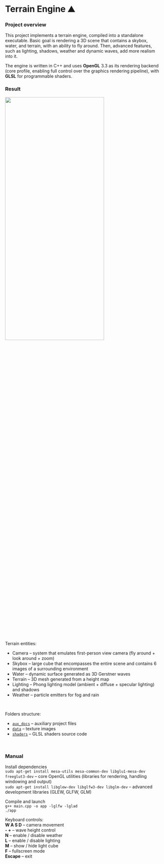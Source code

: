 <!-- markdownlint-disable MD033 MD001 MD045 -->

# Terrain Engine ⛰️

### Project overview

This project implements a terrain engine, compiled into a standalone executable. Basic goal is rendering a 3D scene that contains a skybox, water, and terrain, with an ability to fly around. Then, advanced features, such as lighting, shadows, weather and dynamic waves, add more realism into it.

The engine is written in C++ and uses __OpenGL__ 3.3 as its rendering backend (core profile, enabling full control over the graphics rendering pipeline), with __GLSL__ for programmable shaders.

### Result

<img src="aux_docs/result.png" width="80%" height="45%">

<br />

Terrain entities:

- Camera – system that emulates first-person view camera (fly around + look around + zoom)
- Skybox – large cube that encompasses the entire scene and contains 6 images of a surrounding environment
- Water – dynamic surface generated as 3D Gerstner waves
- Terrain – 3D mesh generated from a height map
- Lighting – Phong lighting model (ambient + diffuse + specular lighting) and shadows
- Weather – particle emitters for fog and rain

<br />

Folders structure:

- [`aux_docs`](./aux_docs) – auxiliary project files
- [`data`](./data) – texture images
- [`shaders`](./shaders) – GLSL shaders source code

<br />

### Manual

Install dependencies  
`sudo apt-get install mesa-utils mesa-common-dev libglu1-mesa-dev freeglut3-dev`
 –  core OpenGL utilities (libraries for rendering, handling windowing and output)  
`sudo apt-get install libglew-dev libglfw3-dev libglm-dev` – advanced development libraries (GLEW, GLFW, GLM)

Compile and launch  
`g++ main.cpp -o app -lglfw -lglad`  
`./app`

Keyboard controls:  
__W A S D__ – camera movement  
__- +__ – wave height control  
__N__ – enable / disable weather  
__L__ – enable / disable lighting  
__M__ – show / hide light cube  
__F__ – fullscreen mode  
__Escape__ – exit
